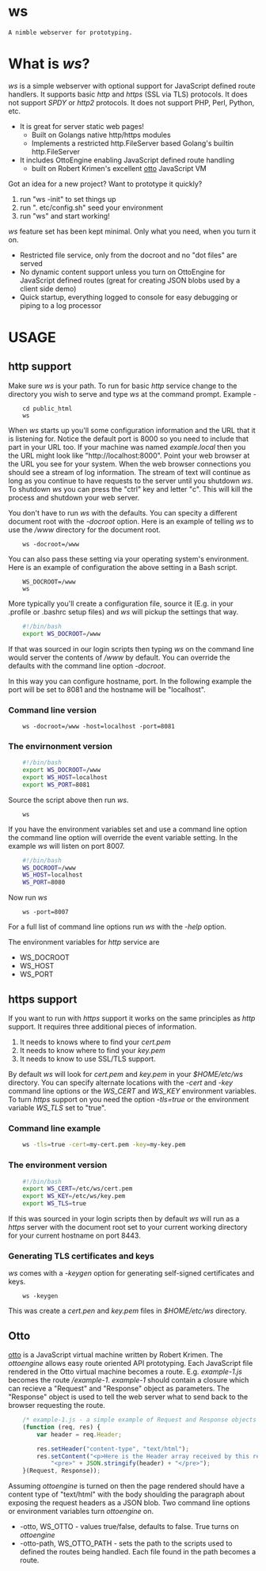 ws
==

    A nimble webserver for prototyping. 


# What is _ws_?

*ws* is a simple webserver with optional support for JavaScript defined route handlers.  It supports basic _http_ and _https_ (SSL via TLS) protocols.  It does not support _SPDY_ or _http2_ protocols. It does not support PHP, Perl, Python, etc.

+ It is great for server static web pages!
    - Built on Golangs native http/https modules
    - Implements a restricted http.FileServer based Golang's builtin http.FileServer
+ It includes OttoEngine enabling JavaScript defined route handling
    - built on Robert Krimen's excellent [otto](https://github.com/robertkrimen/otto) JavaScript VM

Got an idea for a new project? Want to prototype it quickly? 

1. run "ws -init" to set things up
2. run ". etc/config.sh" seed your environment
3. run "ws" and start working!

_ws_ feature set has been kept minimal. Only what you need, when you turn it on.

+ Restricted file service, only from the docroot and no "dot files" are served
+ No dynamic content support unless you turn on OttoEngine for JavaScript defined routes (great for creating JSON blobs used by a client side demo)
+ Quick startup, everything logged to console for easy debugging or piping to a log processor


# USAGE

## http support

Make sure _ws_ is your path. To run for basic _http_ service change to 
the directory you wish to serve and type _ws_ at the command prompt. Example -

```shell
    cd public_html
    ws
```

When _ws_ starts up you'll some configuration information and the URL that it is listening for. Notice the default port is 8000 so you need to include that part in your URL too. If your machine was named _example.local_ then you the URL might look like "http://localhost:8000". Point your web browser at the URL you see for your system.  When the web browser connections you should see a stream of log information. The stream of text will continue as long as you continue to have requests to the server until you shutdown _ws_. To shutdown _ws_ you can press the "ctrl" key and letter "c". This will kill the process and shutdown your web server.

You don't have to run _ws_ with the defaults.  You can specity a different document root with the _-docroot_ option. Here is an example of telling _ws_ to use the */www* directory for the document root.

```shell
    ws -docroot=/www
```

You can also pass these setting via your operating system's environment. Here is an example of configuration the above setting in a Bash script.


```shell
    WS_DOCROOT=/www
    ws
```

More typically you'll create a configuration file, source it (E.g. in your .profile or .bashrc setup files) and _ws_ will pickup the settings that way.

```bash
    #!/bin/bash
    export WS_DOCROOT=/www
```

If that was sourced in our login scripts then typing _ws_ on the command line would server the contents of */www* by default. You can override the defaults with the command line option _-docroot_.

In this way you can configure hostname, port.  In the following example
the port will be set to 8081 and the hostname will be "localhost".


### Command line version

```shell
    ws -docroot=/www -host=localhost -port=8081
```

### The envirnonment version

```bash
    #!/bin/bash
    export WS_DOCROOT=/www
    export WS_HOST=localhost
    export WS_PORT=8081
```

Source the script above then run _ws_.

```shell
    ws
```

If you have the environment variables set and use a command line option
the command line option will override the event variable setting. In the
example _ws_ will listen on port 8007.

```bash
    #!/bin/bash
    WS_DOCROOT=/www
    WS_HOST=localhost
    WS_PORT=8080
```

Now run _ws_

```
    ws -port=8007
```

For a full list of command line options run _ws_ with the _-help_ option.

The environment variables for _http_ service are

+ WS_DOCROOT
+ WS_HOST
+ WS_PORT


## https support

If you want to run with _https_ support it works on the same principles as _http_ support. It requires three additional pieces of information. 

1. It needs to knows where to find your *cert.pem*
2. It needs to know where to find your  *key.pem*
3. It needs to know to use SSL/TLS support.

By default _ws_ will look for *cert.pem* and *key.pem* in your *$HOME/etc/ws* directory. You can specify alternate locations with the _-cert_ and _-key_ command line options or the _WS\_CERT_ and _WS\_KEY_ environment variables.  To turn _https_ support on you need the option _-tls=true_ or the environment variable _WS\_TLS_ set to "true".


### Command line example

```bash
    ws -tls=true -cert=my-cert.pem -key=my-key.pem
```


### The environment version

```bash
    #!/bin/bash
    export WS_CERT=/etc/ws/cert.pem
    export WS_KEY=/etc/ws/key.pem
    export WS_TLS=true
```

If this was sourced in your login scripts then by default _ws_ will run as a 
_https_ server with the document root set to your current working directory for your current hostname on port 8443.


### Generating TLS certificates and keys

_ws_ comes with a *-keygen* option for generating self-signed certificates and keys.

```SHELL
    ws -keygen
```

This was create a *cert.pen* and *key.pem* files in *$HOME/etc/ws* directory.


## Otto

[otto](https://github.com/robertkrimen/otto) is a JavaScript virtual machine written by Robert Krimen.  The _ottoengine_ allows easy route oriented API prototyping.  Each JavaScript file rendered in the Otto virtual machine becomes a route.  E.g. *example-1.js* becomes the route */example-1*. *example-1* should contain a closure which can recieve a "Request" and "Response" object as parameters. The "Response" object is used to tell the web server what to send back to the browser requesting the route.

```JavaScript
    /* example-1.js - a simple example of Request and Response objects */
    (function (req, res) {
        var header = req.Header;

        res.setHeader("content-type", "text/html");
        res.setContent("<p>Here is the Header array received by this request</p>" +
            "<pre>" + JSON.stringify(header) + "</pre>");
    }(Request, Response));
```

Assuming _ottoengine_ is turned on then the page rendered should have a content type of "text/html" with the body shoulding the paragraph about exposing the request headers as a JSON blob.  Two command line options or environment variables turn _ottoengine_ on.

+ -otto, WS\_OTTO - values true/false, defaults to false. True turns on _ottoengine_
+ -otto-path, WS\_OTTO\_PATH - sets the path to the scripts used to defined the routes being handled. Each file found in the path becomes a route.


